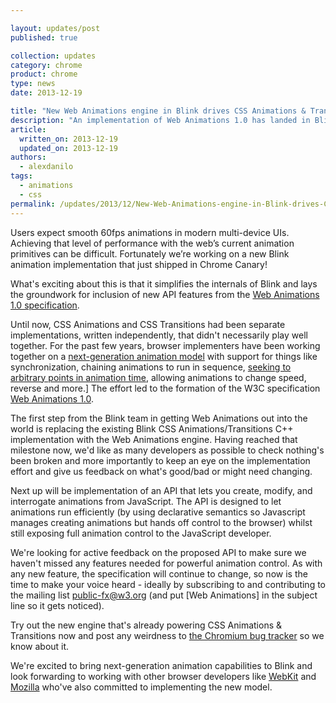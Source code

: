 ```yaml
---

layout: updates/post
published: true

collection: updates
category: chrome
product: chrome
type: news
date: 2013-12-19

title: "New Web Animations engine in Blink drives CSS Animations & Transitions"
description: "An implementation of Web Animations 1.0 has landed in Blink powering CSS Animations and Transitions."
article:
  written_on: 2013-12-19
  updated_on: 2013-12-19
authors:
  - alexdanilo
tags:
  - animations
  - css
permalink: /updates/2013/12/New-Web-Animations-engine-in-Blink-drives-CSS-Animations-Transitions.html
---
```

Users expect smooth 60fps animations in modern multi-device UIs. Achieving that level of performance with the web’s current animation primitives can be difficult. Fortunately we’re working on a new Blink animation implementation that just shipped in Chrome Canary!

What's exciting about this is that it simplifies the internals of Blink and lays the groundwork for inclusion of new API features from the [Web Animations 1.0 specification](http://dev.w3.org/fxtf/web-animations/).

Until now, CSS Animations and CSS Transitions had been separate implementations, written independently, that didn't necessarily play well together. For the past few years, browser implementers have been working together on a [next-generation animation model](http://brian.sol1.net/svg/2013/06/26/introducing-web-animations/) with support for things like synchronization, chaining animations to run in sequence, [seeking to arbitrary points in animation time](http://web-animations.github.io/web-animations-js/demos/rolio/rolio.html), allowing animations to change speed, reverse and more.]
The effort led to the formation of the W3C specification [Web Animations 1.0](http://dev.w3.org/fxtf/web-animations/).

The first step from the Blink team in getting Web Animations out into the world is replacing the existing Blink CSS Animations/Transitions C++ implementation with the Web Animations engine. Having reached that milestone now, we'd like as many developers as possible to check nothing's been broken and more importantly to keep an eye on the implementation effort and give us feedback on what's good/bad or might need changing.

Next up will be implementation of an API that lets you create, modify, and interrogate animations from JavaScript. The API is designed to let animations run efficiently (by using declarative semantics so Javascript manages creating animations but hands off control to the browser) whilst still exposing full animation control to the JavaScript developer.

We're looking for active feedback on the proposed API to make sure we haven't missed any features needed for powerful animation control. As with any new feature, the specification will continue to change, so now is the time to make your voice heard - ideally by subscribing to and contributing to the mailing list public-fx@w3.org (and put [Web Animations] in the subject line so it gets noticed).

Try out the new engine that's already powering CSS Animations & Transitions now and post any weirdness to [the Chromium bug tracker](http://crbug.com) so we know about it.

We're excited to bring next-generation animation capabilities to Blink and look forwarding to working with other browser developers like [WebKit](https://bugs.webkit.org/show_bug.cgi?id=122912) and [Mozilla](https://wiki.mozilla.org/Platform/Layout/Web_Animations#Implementation) who've also committed to implementing the new model.
